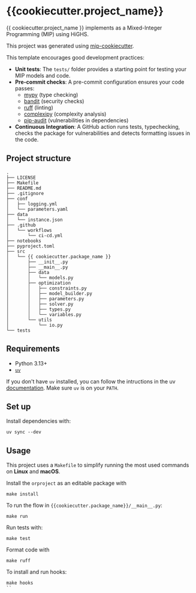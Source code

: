 # {{cookiecutter.project_name}}

{{ cookiecutter.project_name }} implements as a Mixed-Integer Programming (MIP) using HiGHS.

This project was generated using [mip-cookiecutter](https://github.com/your-username/mip-cookiecutter).

This template encourages good development practices:

- **Unit tests**: The `tests/` folder provides a starting point for testing your MIP models and code.
- **Pre-commit checks**: A pre-commit configuration ensures your code passes:
    - [mypy](https://github.com/python/mypy) (type checking)
    - [bandit](https://github.com/PyCQA/bandit) (security checks)
    - [ruff](https://github.com/astral-sh/ruff) (linting)
    - [complexipy](https://github.com/rohaquinlop/complexipy) (complexity analysis)
    - [pip-audit](https://github.com/pypa/pip-audit) (vulnerabilities in dependencies)
- **Continuous Integration**: A GitHub action runs tests, typechecking, checks the package for vulnerabilities and detects formatting issues in the code.

## Project structure

```text
.
├── LICENSE
├── Makefile
├── README.md
├── .gitignore
├── conf
│   ├── logging.yml
│   └── parameters.yaml
├── data
│   └── instance.json
├── .github
│   └── workflows
│       └── ci-cd.yml    
├── notebooks
├── pyproject.toml
├── src
│   └── {{ cookiecutter.package_name }}
│       ├── __init__.py
│       ├── __main__.py
│       ├── data
│       │   └── models.py
│       ├── optimization
│       │   ├── constraints.py
│       │   ├── model_builder.py
│       │   ├── parameters.py
│       │   ├── solver.py
│       │   ├── types.py
│       │   └── variables.py
│       └── utils
│           └── io.py
└── tests
```

## Requirements
- Python 3.13+
- [`uv`](https://github.com/astral-sh/uv)

If you don't have `uv` installed, you can follow the intructions in the uv [documentation](https://docs.astral.sh/uv/getting-started/installation/). Make sure `uv` is on your `PATH`.

## Set up

Install dependencies with:
```
uv sync --dev
```


## Usage

This project uses a `Makefile` to simplify running the most used commands on **Linux** and **macOS**.

Install the `orproject` as an editable package with

```
make install
```

To run the flow in `{{cookiecutter.package_name}}/__main__.py`:

```
make run
```


Run tests with:
```
make test
```

Format code with
```
make ruff
```

To install and run hooks:
```
make hooks
``
